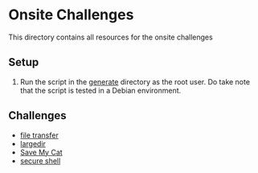 # Onsite Challenges

This directory contains all resources for the onsite challenges

## Setup
1. Run the script in the [generate](generate) directory as the root user. Do take note that the script is tested in a Debian environment.

## Challenges
 - [file transfer](file%20transfer)
 - [largedir](largedir)
 - [Save My Cat](Save%20My%20Cat)
 - [secure shell](secure%20shell)
